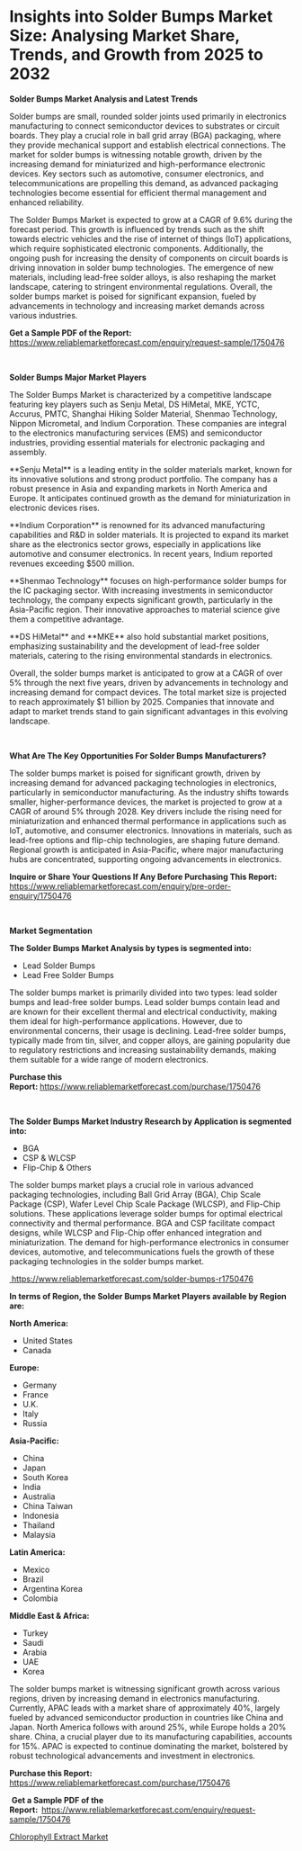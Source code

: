 <p><h1>Insights into Solder Bumps Market Size: Analysing Market Share, Trends, and Growth from 2025 to 2032</h1></p><p><strong>Solder Bumps Market Analysis and Latest Trends</strong></p>
<p><p>Solder bumps are small, rounded solder joints used primarily in electronics manufacturing to connect semiconductor devices to substrates or circuit boards. They play a crucial role in ball grid array (BGA) packaging, where they provide mechanical support and establish electrical connections. The market for solder bumps is witnessing notable growth, driven by the increasing demand for miniaturized and high-performance electronic devices. Key sectors such as automotive, consumer electronics, and telecommunications are propelling this demand, as advanced packaging technologies become essential for efficient thermal management and enhanced reliability.</p><p>The Solder Bumps Market is expected to grow at a CAGR of 9.6% during the forecast period. This growth is influenced by trends such as the shift towards electric vehicles and the rise of internet of things (IoT) applications, which require sophisticated electronic components. Additionally, the ongoing push for increasing the density of components on circuit boards is driving innovation in solder bump technologies. The emergence of new materials, including lead-free solder alloys, is also reshaping the market landscape, catering to stringent environmental regulations. Overall, the solder bumps market is poised for significant expansion, fueled by advancements in technology and increasing market demands across various industries.</p></p>
<p><strong>Get a Sample PDF of the Report:&nbsp;</strong> <a href="https://www.reliablemarketforecast.com/enquiry/request-sample/1750476?utm_campaign=1134&utm_medium=2&utm_source=Github&utm_content=ia&utm_term=15022025&utm_id=solder-bumps">https://www.reliablemarketforecast.com/enquiry/request-sample/1750476</a></p>
<p>&nbsp;</p>
<p><strong>Solder Bumps Major Market Players</strong></p>
<p><p>The Solder Bumps Market is characterized by a competitive landscape featuring key players such as Senju Metal, DS HiMetal, MKE, YCTC, Accurus, PMTC, Shanghai Hiking Solder Material, Shenmao Technology, Nippon Micrometal, and Indium Corporation. These companies are integral to the electronics manufacturing services (EMS) and semiconductor industries, providing essential materials for electronic packaging and assembly.</p><p>**Senju Metal** is a leading entity in the solder materials market, known for its innovative solutions and strong product portfolio. The company has a robust presence in Asia and expanding markets in North America and Europe. It anticipates continued growth as the demand for miniaturization in electronic devices rises.</p><p>**Indium Corporation** is renowned for its advanced manufacturing capabilities and R&D in solder materials. It is projected to expand its market share as the electronics sector grows, especially in applications like automotive and consumer electronics. In recent years, Indium reported revenues exceeding $500 million.</p><p>**Shenmao Technology** focuses on high-performance solder bumps for the IC packaging sector. With increasing investments in semiconductor technology, the company expects significant growth, particularly in the Asia-Pacific region. Their innovative approaches to material science give them a competitive advantage.</p><p>**DS HiMetal** and **MKE** also hold substantial market positions, emphasizing sustainability and the development of lead-free solder materials, catering to the rising environmental standards in electronics.</p><p>Overall, the solder bumps market is anticipated to grow at a CAGR of over 5% through the next five years, driven by advancements in technology and increasing demand for compact devices. The total market size is projected to reach approximately $1 billion by 2025. Companies that innovate and adapt to market trends stand to gain significant advantages in this evolving landscape.</p></p>
<p>&nbsp;</p>
<p><strong>What Are The Key Opportunities For Solder Bumps Manufacturers?</strong></p>
<p><p>The solder bumps market is poised for significant growth, driven by increasing demand for advanced packaging technologies in electronics, particularly in semiconductor manufacturing. As the industry shifts towards smaller, higher-performance devices, the market is projected to grow at a CAGR of around 5% through 2028. Key drivers include the rising need for miniaturization and enhanced thermal performance in applications such as IoT, automotive, and consumer electronics. Innovations in materials, such as lead-free options and flip-chip technologies, are shaping future demand. Regional growth is anticipated in Asia-Pacific, where major manufacturing hubs are concentrated, supporting ongoing advancements in electronics.</p></p>
<p><strong>Inquire or Share Your Questions If Any Before Purchasing This Report:</strong> <a href="https://www.reliablemarketforecast.com/enquiry/pre-order-enquiry/1750476?utm_campaign=1134&utm_medium=2&utm_source=Github&utm_content=ia&utm_term=15022025&utm_id=solder-bumps">https://www.reliablemarketforecast.com/enquiry/pre-order-enquiry/1750476</a></p>
<p>&nbsp;</p>
<p><strong>Market Segmentation</strong></p>
<p><strong>The Solder Bumps Market Analysis by types is segmented into:</strong></p>
<p><ul><li>Lead Solder Bumps</li><li>Lead Free Solder Bumps</li></ul></p>
<p><p>The solder bumps market is primarily divided into two types: lead solder bumps and lead-free solder bumps. Lead solder bumps contain lead and are known for their excellent thermal and electrical conductivity, making them ideal for high-performance applications. However, due to environmental concerns, their usage is declining. Lead-free solder bumps, typically made from tin, silver, and copper alloys, are gaining popularity due to regulatory restrictions and increasing sustainability demands, making them suitable for a wide range of modern electronics.</p></p>
<p><strong>Purchase this Report:&nbsp;</strong><a href="https://www.reliablemarketforecast.com/purchase/1750476?utm_campaign=1134&utm_medium=2&utm_source=Github&utm_content=ia&utm_term=15022025&utm_id=solder-bumps">https://www.reliablemarketforecast.com/purchase/1750476</a></p>
<p>&nbsp;</p>
<p><strong>The Solder Bumps Market Industry Research by Application is segmented into:</strong></p>
<p><ul><li>BGA</li><li>CSP & WLCSP</li><li>Flip-Chip & Others</li></ul></p>
<p><p>The solder bumps market plays a crucial role in various advanced packaging technologies, including Ball Grid Array (BGA), Chip Scale Package (CSP), Wafer Level Chip Scale Package (WLCSP), and Flip-Chip solutions. These applications leverage solder bumps for optimal electrical connectivity and thermal performance. BGA and CSP facilitate compact designs, while WLCSP and Flip-Chip offer enhanced integration and miniaturization. The demand for high-performance electronics in consumer devices, automotive, and telecommunications fuels the growth of these packaging technologies in the solder bumps market.</p></p>
<p><a href="https://www.reliablemarketforecast.com/solder-bumps-r1750476?utm_campaign=1134&utm_medium=2&utm_source=Github&utm_content=ia&utm_term=15022025&utm_id=solder-bumps">&nbsp;https://www.reliablemarketforecast.com/solder-bumps-r1750476</a></p>
<p><strong>In terms of Region, the Solder Bumps Market Players available by Region are:</strong></p>
<p>
    <p> <strong> North America: </strong>
        <ul>
            <li>United States</li>
            <li>Canada</li>
        </ul>
        </p> 
    <p> <strong> Europe: </strong>
        <ul>
            <li>Germany</li>
            <li>France</li>
            <li>U.K.</li>
            <li>Italy</li>
            <li>Russia</li>
        </ul>
        </p> 
    <p> <strong> Asia-Pacific: </strong>
        <ul>
            <li>China</li>
            <li>Japan</li>
            <li>South Korea</li>
            <li>India</li>
            <li>Australia</li>
            <li>China Taiwan</li>
            <li>Indonesia</li>
            <li>Thailand</li>
            <li>Malaysia</li>
        </ul>
        </p> 
    <p> <strong> Latin America: </strong>
        <ul>
            <li>Mexico</li>
            <li>Brazil</li>
            <li>Argentina Korea</li>
            <li>Colombia</li>
        </ul>
        </p> 
    <p> <strong> Middle East & Africa: </strong>
        <ul>
            <li>Turkey</li>
            <li>Saudi</li>
            <li>Arabia</li>
            <li>UAE</li>
            <li>Korea</li>
        </ul>
    </p>
    </p>
<p><p>The solder bumps market is witnessing significant growth across various regions, driven by increasing demand in electronics manufacturing. Currently, APAC leads with a market share of approximately 40%, largely fueled by advanced semiconductor production in countries like China and Japan. North America follows with around 25%, while Europe holds a 20% share. China, a crucial player due to its manufacturing capabilities, accounts for 15%. APAC is expected to continue dominating the market, bolstered by robust technological advancements and investment in electronics.</p></p>
<p><strong>Purchase this Report: </strong><a href="https://www.reliablemarketforecast.com/purchase/1750476?utm_campaign=1134&utm_medium=2&utm_source=Github&utm_content=ia&utm_term=15022025&utm_id=solder-bumps">https://www.reliablemarketforecast.com/purchase/1750476</a></p>
<p>&nbsp;<strong>Get a Sample PDF of the Report:&nbsp;&nbsp;</strong><a href="https://www.reliablemarketforecast.com/enquiry/request-sample/1750476?utm_campaign=1134&utm_medium=2&utm_source=Github&utm_content=ia&utm_term=15022025&utm_id=solder-bumps">https://www.reliablemarketforecast.com/enquiry/request-sample/1750476</a></p>
<p><strong></strong></p>
<p><p><a href="https://github.com/BryceTownsendr/Market-Research-Report-List-7/blob/main/chlorophyll-extract-market.md?utm_campaign=1134&utm_medium=2&utm_source=Github&utm_content=ia&utm_term=15022025&utm_id=solder-bumps">Chlorophyll Extract Market</a></p></p>